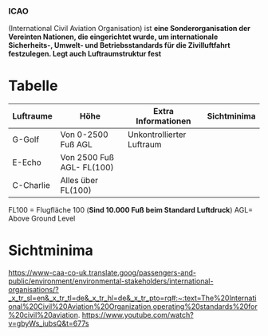 ### ICAO
(International Civil Aviation Organisation) ist **eine Sonderorganisation der Vereinten Nationen, die eingerichtet wurde, um internationale Sicherheits-, Umwelt- und Betriebsstandards für die Zivilluftfahrt festzulegen. Legt auch Luftraumstruktur fest**

# Tabelle

| Luftraume | Höhe                      | Extra Informationen       | Sichtminima |
| --------- | ------------------------- | ------------------------- | ----------- |
| G-Golf    | Von 0-2500 Fuß AGL        | Unkontrollierter Luftraum |             |
| E-Echo    | Von 2500 Fuß AGL- FL(100) |                           |             |
| C-Charlie | Alles über FL(100)        |                           |             |

FL100 = Flugfläche 100 (**Sind 10.000 Fuß beim Standard Luftdruck**)
AGL= Above Ground Level

# Sichtminima





https://www-caa-co-uk.translate.goog/passengers-and-public/environment/environmental-stakeholders/international-organisations/?_x_tr_sl=en&_x_tr_tl=de&_x_tr_hl=de&_x_tr_pto=rq#:~:text=The%20International%20Civil%20Aviation%20Organization,operating%20standards%20for%20civil%20aviation.
https://www.youtube.com/watch?v=gbyWs_iubsQ&t=677s


